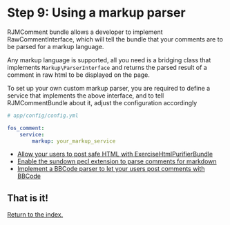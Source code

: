 Step 9: Using a markup parser
======================================

RJMComment bundle allows a developer to implement RawCommentInterface, which
will tell the bundle that your comments are to be parsed for a markup language.

Any markup language is supported, all you need is a bridging class that
implements `Markup\ParserInterface` and returns the parsed result of a comment
in raw html to be displayed on the page.

To set up your own custom markup parser, you are required to define a service
that implements the above interface, and to tell RJMCommentBundle about it,
adjust the configuration accordingly

``` yaml
# app/config/config.yml

fos_comment:
    service:
        markup: your_markup_service
```

 * [Allow your users to post safe HTML with ExerciseHtmlPurifierBundle](9a-markup_htmlpurifier.md)
 * [Enable the sundown pecl extension to parse comments for markdown](9b-sundown_markdown_parser.md)
 * [Implement a BBCode parser to let your users post comments with BBCode](9c-using_a_bbcode_parser.md)

## That is it!
[Return to the index.](index.md)
